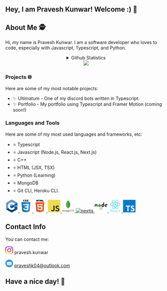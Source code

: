 ## Hey, I am Pravesh Kunwar! Welcome :) 👋

## About Me 🕵️

Hi, my name is Pravesh Kunwar. I am a software developer who loves to code, especially with Javascript, Typescript, and Python. 

<div align="center">
<details>
  <summary>Github Statistics</summary>
   <img src="https://github.com/PraveshKunwar/PraveshKunwar/blob/master/github-metrics.svg" />
<br><br>
    <img src="https://github-readme-stats.vercel.app/api/top-langs/?username=PraveshKunwar&layout=compact&theme=tokyonight"/><br><br>
</details>
    <img src="https://komarev.com/ghpvc/?username=PraveshKunwar" />
</div>

### Projects 🌐

Here are some of my most notable projects:

- ✨ Ultimatum - One of my discord bots written in Typescript.
- ✨ Portfolio - My portfolio using Typescript and Framer Motion (coming soon!)
  
### Languages and Tools
Here are some of my most used languages and frameworks, etc:

- ⭐ Typescript
- ⭐ Javascript (Node.js, React.js, Next.js)
- ⭐ C++
- ⭐ HTML (JSX, TSX)
- ⭐ Python (Learning)
- ⭐ MongoDB
- ⭐ Git CLI, Heroku CLI.

<p align="left"> <a href="https://www.w3schools.com/cpp/" target="_blank" rel="noreferrer"> <img src="https://raw.githubusercontent.com/devicons/devicon/master/icons/cplusplus/cplusplus-original.svg" alt="cplusplus" width="40" height="40"/> </a> <a href="https://www.w3schools.com/css/" target="_blank" rel="noreferrer"> <img src="https://raw.githubusercontent.com/devicons/devicon/master/icons/css3/css3-original-wordmark.svg" alt="css3" width="40" height="40"/> </a> <a href="https://www.w3.org/html/" target="_blank" rel="noreferrer"> <img src="https://raw.githubusercontent.com/devicons/devicon/master/icons/html5/html5-original-wordmark.svg" alt="html5" width="40" height="40"/> </a> <a href="https://developer.mozilla.org/en-US/docs/Web/JavaScript" target="_blank" rel="noreferrer"> <img src="https://raw.githubusercontent.com/devicons/devicon/master/icons/javascript/javascript-original.svg" alt="javascript" width="40" height="40"/> </a> <a href="https://www.mongodb.com/" target="_blank" rel="noreferrer"> <img src="https://raw.githubusercontent.com/devicons/devicon/master/icons/mongodb/mongodb-original-wordmark.svg" alt="mongodb" width="40" height="40"/> </a> <a href="https://nextjs.org/" target="_blank" rel="noreferrer"> <img src="https://cdn.worldvectorlogo.com/logos/nextjs-2.svg" alt="nextjs" width="40" height="40"/> </a> <a href="https://nodejs.org" target="_blank" rel="noreferrer"> <img src="https://raw.githubusercontent.com/devicons/devicon/master/icons/nodejs/nodejs-original-wordmark.svg" alt="nodejs" width="40" height="40"/> </a> <a href="https://reactjs.org/" target="_blank" rel="noreferrer"> <img src="https://raw.githubusercontent.com/devicons/devicon/master/icons/react/react-original-wordmark.svg" alt="react" width="40" height="40"/> </a> <a href="https://www.typescriptlang.org/" target="_blank" rel="noreferrer"> <img src="https://raw.githubusercontent.com/devicons/devicon/master/icons/typescript/typescript-original.svg" alt="typescript" width="40" height="40"/> </a> </p>


## Contact Info

You can contact me:

<img src="https://github.com/PraveshKunwar/PraveshKunwar/blob/master/svgs/insta.svg" width="24px" height="24px" /> pravesh.kunwar

<img src="https://github.com/PraveshKunwar/PraveshKunwar/blob/master/svgs/mail.svg" width="24px" height="24px"/> praveshk04@outlook.com

## Have a nice day! 👋
